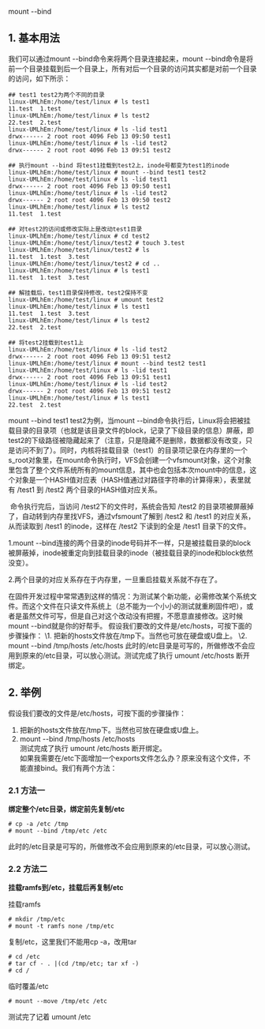 mount --bind 

## 1. 基本用法

我们可以通过mount --bind命令来将两个目录连接起来，mount --bind命令是将前一个目录挂载到后一个目录上，所有对后一个目录的访问其实都是对前一个目录的访问，如下所示：

```shell
## test1 test2为两个不同的目录
linux-UMLhEm:/home/test/linux # ls test1
11.test  1.test
linux-UMLhEm:/home/test/linux # ls test2
22.test  2.test
linux-UMLhEm:/home/test/linux # ls -lid test1
drwx------ 2 root root 4096 Feb 13 09:50 test1
linux-UMLhEm:/home/test/linux # ls -lid test2
drwx------ 2 root root 4096 Feb 13 09:51 test2

## 执行mount --bind 将test1挂载到test2上，inode号都变为test1的inode
linux-UMLhEm:/home/test/linux # mount --bind test1 test2
linux-UMLhEm:/home/test/linux # ls -lid test1
drwx------ 2 root root 4096 Feb 13 09:50 test1
linux-UMLhEm:/home/test/linux # ls -lid test2
drwx------ 2 root root 4096 Feb 13 09:50 test2
linux-UMLhEm:/home/test/linux # ls test2
11.test  1.test

## 对test2的访问或修改实际上是改动test1目录
linux-UMLhEm:/home/test/linux # cd test2
linux-UMLhEm:/home/test/linux/test2 # touch 3.test
linux-UMLhEm:/home/test/linux/test2 # ls
11.test  1.test  3.test
linux-UMLhEm:/home/test/linux/test2 # cd ..
linux-UMLhEm:/home/test/linux # ls test1
11.test  1.test  3.test

## 解挂载后，test1目录保持修改，test2保持不变
linux-UMLhEm:/home/test/linux # umount test2
linux-UMLhEm:/home/test/linux # ls test1
11.test  1.test  3.test
linux-UMLhEm:/home/test/linux # ls test2
22.test  2.test

## 将test2挂载到test1上
linux-UMLhEm:/home/test/linux # ls -lid test2
drwx------ 2 root root 4096 Feb 13 09:51 test2
linux-UMLhEm:/home/test/linux # mount --bind test2 test1
linux-UMLhEm:/home/test/linux # ls -lid test1
drwx------ 2 root root 4096 Feb 13 09:51 test1
linux-UMLhEm:/home/test/linux # ls -lid test2
drwx------ 2 root root 4096 Feb 13 09:51 test2
linux-UMLhEm:/home/test/linux # ls test1
22.test  2.test
```

 mount --bind test1 test2为例，当mount  --bind命令执行后，Linux将会把被挂载目录的目录项（也就是该目录文件的block，记录了下级目录的信息）屏蔽，即test2的下级路径被隐藏起来了（注意，只是隐藏不是删除，数据都没有改变，只是访问不到了）。同时，内核将挂载目录（test1）的目录项记录在内存里的一个s_root对象里，在mount命令执行时，VFS会创建一个vfsmount对象，这个对象里包含了整个文件系统所有的mount信息，其中也会包括本次mount中的信息，这个对象是一个HASH值对应表（HASH值通过对路径字符串的计算得来），表里就有  /test1 到 /test2 两个目录的HASH值对应关系。

​    命令执行完后，当访问 /test2下的文件时，系统会告知 /test2  的目录项被屏蔽掉了，自动转到内存里找VFS，通过vfsmount了解到 /test2 和 /test1 的对应关系，从而读取到 /test1  的inode，这样在 /test2 下读到的全是 /test1 目录下的文件。

1.mount --bind连接的两个目录的inode号码并不一样，只是被挂载目录的block被屏蔽掉，inode被重定向到挂载目录的inode（被挂载目录的inode和block依然没变）。

2.两个目录的对应关系存在于内存里，一旦重启挂载关系就不存在了。

​     在固件开发过程中常常遇到这样的情况：为测试某个新功能，必需修改某个系统文件。而这个文件在只读文件系统上（总不能为一个小小的测试就重刷固件吧），或者是虽然文件可写，但是自己对这个改动没有把握，不愿意直接修改。这时候mount  --bind就是你的好帮手。 
假设我们要改的文件是/etc/hosts，可按下面的步骤操作： 
\1. 把新的hosts文件放在/tmp下。当然也可放在硬盘或U盘上。 
\2. mount --bind /tmp/hosts /etc/hosts       此时的/etc目录是可写的，所做修改不会应用到原来的/etc目录，可以放心测试。测试完成了执行 umount /etc/hosts 断开绑定。 

## 2. 举例

假设我们要改的文件是/etc/hosts，可按下面的步骤操作：    
1. 把新的hosts文件放在/tmp下。当然也可放在硬盘或U盘上。    
2. mount --bind /tmp/hosts /etc/hosts    
测试完成了执行 umount /etc/hosts 断开绑定。    
如果我需要在/etc下面增加一个exports文件怎么办？原来没有这个文件，不能直接bind。我们有两个方法：

### 2.1 方法一

**绑定整个/etc目录，绑定前先复制/etc**

```shell
# cp -a /etc /tmp
# mount --bind /tmp/etc /etc
```

此时的/etc目录是可写的，所做修改不会应用到原来的/etc目录，可以放心测试。

### 2.2 方法二

**挂载ramfs到/etc，挂载后再复制/etc**

挂载ramfs

```shell
# mkdir /tmp/etc
# mount -t ramfs none /tmp/etc
```

复制/etc，这里我们不能用cp -a，改用tar

```shell
# cd /etc
# tar cf - . |(cd /tmp/etc; tar xf -)
# cd /
```

临时覆盖/etc

```shell
# mount --move /tmp/etc /etc
```

测试完了记着 umount /etc

